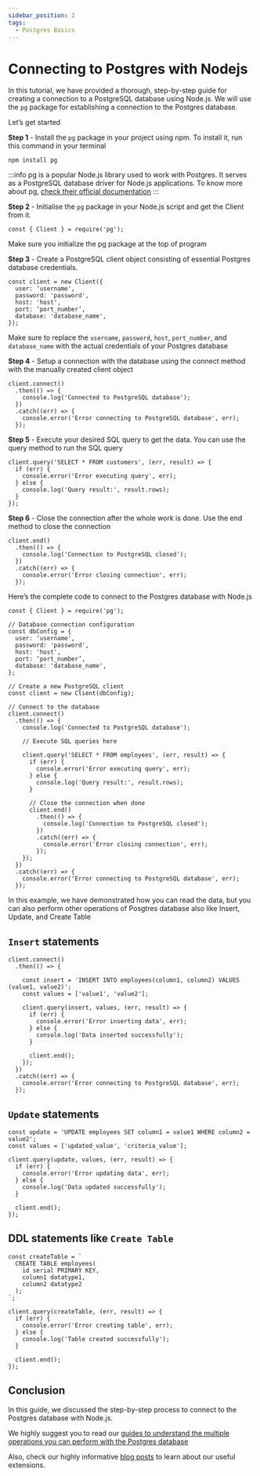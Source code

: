 ```yaml
---
sidebar_position: 2
tags:
  - Postgres Basics
---
```


# Connecting to Postgres with Nodejs

In this tutorial, we have provided a thorough, step-by-step guide for creating a connection to a PostgreSQL database using Node.js. We will use the `pg` package for establishing a connection to the Postgres database.

Let’s get started

**Step 1** - Install the `pg` package in your project using npm. To install it, run this command in your terminal

```
npm install pg
```

:::info
pg is a popular Node.js library used to work with Postgres. It serves as a PostgreSQL database driver for Node.js applications. To know more about pg, [check their official documentation](hhttps://node-postgres.com/)
:::

**Step 2** - Initialise the `pg` package in your Node.js script and get the Client from it.

```
const { Client } = require('pg');
```

Make sure you initialize the pg package at the top of program

**Step 3** - Create a PostgreSQL client object consisting of essential Postgres database credentials.

```
const client = new Client({
  user: ‘username',
  password: 'password',
  host: 'host',
  port: ‘port_number’,
  database: 'database_name',
});
```

Make sure to replace the `username`, `password`, `host`, `port_number`, and `database_name` with the actual credentials of your Postgres database

**Step 4** - Setup a connection with the database using the connect method with the manually created client object

```
client.connect()
  .then(() => {
    console.log('Connected to PostgreSQL database');
  })
  .catch((err) => {
    console.error('Error connecting to PostgreSQL database', err);
  });
```

**Step 5** - Execute your desired SQL query to get the data. You can use the query method to run the SQL query

```
client.query('SELECT * FROM customers', (err, result) => {
  if (err) {
    console.error('Error executing query', err);
  } else {
    console.log('Query result:', result.rows);
  }
});
```

**Step 6** - Close the connection after the whole work is done. Use the end method to close the connection

```
client.end()
  .then(() => {
    console.log('Connection to PostgreSQL closed');
  })
  .catch((err) => {
    console.error('Error closing connection', err);
  });
```

Here’s the complete code to connect to the Postgres database with Node.js

```
const { Client } = require('pg');

// Database connection configuration
const dbConfig = {
  user: ‘username',
  password: 'password',
  host: 'host',
  port: ‘port_number’,
  database: 'database_name',
};

// Create a new PostgreSQL client
const client = new Client(dbConfig);

// Connect to the database
client.connect()
  .then(() => {
    console.log('Connected to PostgreSQL database');

    // Execute SQL queries here

    client.query('SELECT * FROM employees', (err, result) => {
      if (err) {
        console.error('Error executing query', err);
      } else {
        console.log('Query result:', result.rows);
      }

      // Close the connection when done
      client.end()
        .then(() => {
          console.log('Connection to PostgreSQL closed');
        })
        .catch((err) => {
          console.error('Error closing connection', err);
        });
    });
  })
  .catch((err) => {
    console.error('Error connecting to PostgreSQL database', err);
  });

```

In this example, we have demonstrated how you can read the data, but you can also perform other operations of Posgtres database also like Insert, Update, and Create Table

## `Insert` statements

```
client.connect()
  .then(() => {

    const insert = 'INSERT INTO employees(column1, column2) VALUES (value1, value2)';
    const values = ['value1', 'value2'];

    client.query(insert, values, (err, result) => {
      if (err) {
        console.error('Error inserting data', err);
      } else {
        console.log('Data inserted successfully');
      }

      client.end();
    });
  })
  .catch((err) => {
    console.error('Error connecting to PostgreSQL database', err);
  });
```

## `Update` statements

```
const update = 'UPDATE employees SET column1 = value1 WHERE column2 = value2';
const values = ['updated_value', 'criteria_value'];

client.query(update, values, (err, result) => {
  if (err) {
    console.error('Error updating data', err);
  } else {
    console.log('Data updated successfully');
  }

  client.end();
});

```

## DDL statements like `Create Table`

```
const createTable = `
  CREATE TABLE employees(
    id serial PRIMARY KEY,
    column1 datatype1,
    column2 datatype2
  );
`;

client.query(createTable, (err, result) => {
  if (err) {
    console.error('Error creating table', err);
  } else {
    console.log('Table created successfully');
  }

  client.end();
});

```

## Conclusion

In this guide, we discussed the step-by-step process to connect to the Postgres database with Node.js.

We highly suggest you to read our [guides to understand the multiple operations you can perform with the Postgres database](https://tembo.io/docs/category/postgres-guides)

Also, check our highly informative [blog posts](https://tembo.io/blog) to learn about our useful extensions.
